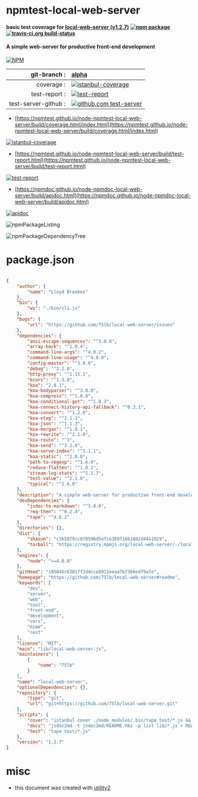 # npmtest-local-web-server

#### basic test coverage for  [local-web-server (v1.2.7)](https://github.com/75lb/local-web-server#readme)  [![npm package](https://img.shields.io/npm/v/npmtest-local-web-server.svg?style=flat-square)](https://www.npmjs.org/package/npmtest-local-web-server) [![travis-ci.org build-status](https://api.travis-ci.org/npmtest/node-npmtest-local-web-server.svg)](https://travis-ci.org/npmtest/node-npmtest-local-web-server)

#### A simple web-server for productive front-end development

[![NPM](https://nodei.co/npm/local-web-server.png?downloads=true&downloadRank=true&stars=true)](https://www.npmjs.com/package/local-web-server)

| git-branch : | [alpha](https://github.com/npmtest/node-npmtest-local-web-server/tree/alpha)|
|--:|:--|
| coverage : | [![istanbul-coverage](https://npmtest.github.io/node-npmtest-local-web-server/build/coverage.badge.svg)](https://npmtest.github.io/node-npmtest-local-web-server/build/coverage.html/index.html)|
| test-report : | [![test-report](https://npmtest.github.io/node-npmtest-local-web-server/build/test-report.badge.svg)](https://npmtest.github.io/node-npmtest-local-web-server/build/test-report.html)|
| test-server-github : | [![github.com test-server](https://npmtest.github.io/node-npmtest-local-web-server/GitHub-Mark-32px.png)](https://npmtest.github.io/node-npmtest-local-web-server/build/app/index.html) | | build-artifacts : | [![build-artifacts](https://npmtest.github.io/node-npmtest-local-web-server/glyphicons_144_folder_open.png)](https://github.com/npmtest/node-npmtest-local-web-server/tree/gh-pages/build)|

- [https://npmtest.github.io/node-npmtest-local-web-server/build/coverage.html/index.html](https://npmtest.github.io/node-npmtest-local-web-server/build/coverage.html/index.html)

[![istanbul-coverage](https://npmtest.github.io/node-npmtest-local-web-server/build/screenCapture.buildCi.browser.%252Ftmp%252Fbuild%252Fcoverage.lib.html.png)](https://npmtest.github.io/node-npmtest-local-web-server/build/coverage.html/index.html)

- [https://npmtest.github.io/node-npmtest-local-web-server/build/test-report.html](https://npmtest.github.io/node-npmtest-local-web-server/build/test-report.html)

[![test-report](https://npmtest.github.io/node-npmtest-local-web-server/build/screenCapture.buildCi.browser.%252Ftmp%252Fbuild%252Ftest-report.html.png)](https://npmtest.github.io/node-npmtest-local-web-server/build/test-report.html)

- [https://npmdoc.github.io/node-npmdoc-local-web-server/build/apidoc.html](https://npmdoc.github.io/node-npmdoc-local-web-server/build/apidoc.html)

[![apidoc](https://npmdoc.github.io/node-npmdoc-local-web-server/build/screenCapture.buildCi.browser.%252Ftmp%252Fbuild%252Fapidoc.html.png)](https://npmdoc.github.io/node-npmdoc-local-web-server/build/apidoc.html)

![npmPackageListing](https://npmtest.github.io/node-npmtest-local-web-server/build/screenCapture.npmPackageListing.svg)

![npmPackageDependencyTree](https://npmtest.github.io/node-npmtest-local-web-server/build/screenCapture.npmPackageDependencyTree.svg)



# package.json

```json

{
    "author": {
        "name": "Lloyd Brookes"
    },
    "bin": {
        "ws": "./bin/cli.js"
    },
    "bugs": {
        "url": "https://github.com/75lb/local-web-server/issues"
    },
    "dependencies": {
        "ansi-escape-sequences": "^3.0.0",
        "array-back": "^1.0.4",
        "command-line-args": "^4.0.2",
        "command-line-usage": "^4.0.0",
        "config-master": "^3.0.0",
        "debug": "^2.2.0",
        "http-proxy": "^1.15.1",
        "kcors": "^1.3.0",
        "koa": "2.0.1",
        "koa-bodyparser": "^3.0.0",
        "koa-compress": "^1.0.9",
        "koa-conditional-get": "^1.0.3",
        "koa-connect-history-api-fallback": "^0.3.1",
        "koa-convert": "^1.2.0",
        "koa-etag": "^2.1.1",
        "koa-json": "^1.1.3",
        "koa-morgan": "^1.0.1",
        "koa-rewrite": "^2.1.0",
        "koa-route": "^3",
        "koa-send": "^3.2.0",
        "koa-serve-index": "^1.1.1",
        "koa-static": "^2.0.0",
        "path-to-regexp": "^1.6.0",
        "reduce-flatten": "^1.0.1",
        "stream-log-stats": "^1.1.7",
        "test-value": "^2.1.0",
        "typical": "^2.6.0"
    },
    "description": "A simple web-server for productive front-end development",
    "devDependencies": {
        "jsdoc-to-markdown": "^3.0.0",
        "req-then": "^0.2.4",
        "tape": "^4.6.2"
    },
    "directories": {},
    "dist": {
        "shasum": "c3b5079cc07059bd5efce369f16b1802d44a1929",
        "tarball": "https://registry.npmjs.org/local-web-server/-/local-web-server-1.2.7.tgz"
    },
    "engines": {
        "node": ">=4.0.0"
    },
    "gitHead": "185845c63017f2ddcce8911eeaa7b7366ed79a7e",
    "homepage": "https://github.com/75lb/local-web-server#readme",
    "keywords": [
        "dev",
        "server",
        "web",
        "tool",
        "front-end",
        "development",
        "cors",
        "mime",
        "rest"
    ],
    "license": "MIT",
    "main": "lib/local-web-server.js",
    "maintainers": [
        {
            "name": "75lb"
        }
    ],
    "name": "local-web-server",
    "optionalDependencies": {},
    "repository": {
        "type": "git",
        "url": "git+https://github.com/75lb/local-web-server.git"
    },
    "scripts": {
        "cover": "istanbul cover ./node_modules/.bin/tape test/*.js && cat coverage/lcov.info | coveralls && rm -rf coverage; echo",
        "docs": "jsdoc2md -t jsdoc2md/README.hbs -p list lib/*.js > README.md; echo",
        "test": "tape test/*.js"
    },
    "version": "1.2.7"
}
```



# misc
- this document was created with [utility2](https://github.com/kaizhu256/node-utility2)

